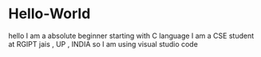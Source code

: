 # Hello-World
hello I am a absolute beginner starting with C language
I am a CSE student at RGIPT jais , UP , INDIA 
so I am using visual studio code
